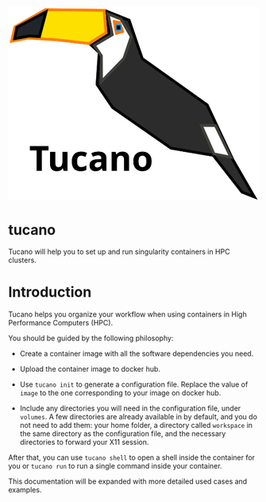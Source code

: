 ![Image of a tucano](https://github.com/hzanoli/tucano/blob/main/docs/images/tucano.svg)
# tucano

Tucano will help you to set up and run singularity containers in HPC clusters. 


# Introduction 
Tucano helps you organize your workflow when using containers in High Performance Computers (HPC). 

You should be guided by the following philosophy:

- Create a container image with all the software dependencies you need. 

- Upload the container image to docker hub.

- Use `tucano init` to generate a configuration file. Replace the value of `image` 
  to the one corresponding to your image on docker hub. 
  
- Include any directories you will need in the configuration file, under `volumes`. A 
  few directories are already available in by default, and you do not need to add them:
  your home folder, a directory called `workspace` in the same directory as the configuration
  file, and the necessary directories to forward your X11 session.
  
After that, you can use `tucano shell` to open a shell inside the container for you or
`tucano run` to run a single command inside your container.

This documentation will be expanded with more detailed used cases and examples.